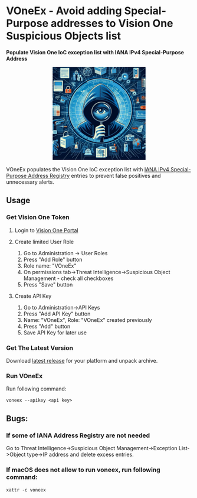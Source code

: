 # VOneEx - Avoid adding Special-Purpose addresses to Vision One Suspicious Objects list

**Populate Vision One IoC exception list with IANA IPv4 Special-Purpose Address**

<p align="center">
  <img src="voneex.jpeg" alt="VOneEx" width="50%">
</p>


VOneEx populates the Vision One IoC exception list with [IANA IPv4 Special-Purpose Address Registry](https://www.iana.org/assignments/iana-ipv4-special-registry/iana-ipv4-special-registry.xhtml) entries to prevent false positives and unnecessary alerts.

## Usage

### Get Vision One Token
1. Login to [Vision One Portal](https://portal.xdr.trendmicro.com/index.html)
2. Create limited User Role
    1. Go to Administration -> User Roles
    2. Press "Add Role" button
    3. Role name: "VOneEx"
    4. On permissions tab->Threat Intelligence->Suspicious Object Management - check all checkboxes 
    5. Press "Save" button

3. Create API Key
    1. Go to Administration->API Keys
    2. Press "Add API Key" button
    3. Name: "VOneEx", Role: "VOneEx" created previously
    4. Press "Add" button
    5. Save API Key for later use

### Get The Latest Version

Download [latest release](https://github.com/mpkondrashin/voneex/releases/latest) for your platform and unpack archive.

### Run VOneEx

Run following command:
```commandline
voneex --apikey <api key>
```

## Bugs:

### If some of IANA Address Registry are not needed

Go to Threat Intelligence->Suspicious Object Management->Exception List->Object type->IP address and delete excess entries.

### If macOS does not allow to run voneex, run following command:
```commandline
xattr -c voneex
```